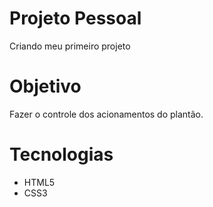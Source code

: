 # Projeto Pessoal
Criando meu primeiro projeto

# Objetivo
Fazer o controle dos acionamentos do plantão.

# Tecnologias
- HTML5
- CSS3

